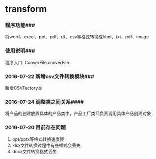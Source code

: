 # transform

### 程序功能###
将word、excel、ppt、pdf、rtf、csv等格式转换成html、txt、pdf、image

### 使用说明###
程序入口: ConverFile.converFile


### 2016-07-22 新增csv文件转换模块###
新增CSVFactory类

### 2016-07-24 调整类之间关系####
将产品的创建放置具体的产品类中，产品工厂类只负责调用具体产品创建对象


### 2016-07-20 目前存在问题 ###
1. ppt/pptx等格式转换速度慢
2. xlsx文件转换过程中有些样式会丢失
3. docx文件转换格式丢失

